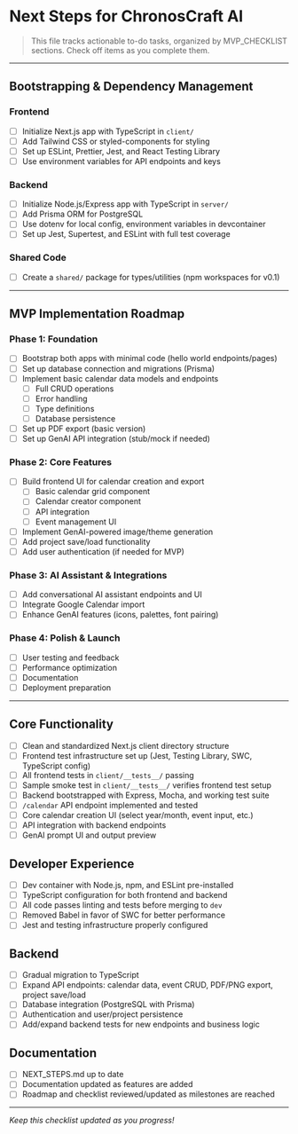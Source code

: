 # Next Steps for ChronosCraft AI

> This file tracks actionable to-do tasks, organized by MVP_CHECKLIST sections. Check off items as you complete them.

---

## Bootstrapping & Dependency Management

### Frontend
- [ ] Initialize Next.js app with TypeScript in `client/`
- [ ] Add Tailwind CSS or styled-components for styling
- [ ] Set up ESLint, Prettier, Jest, and React Testing Library
- [ ] Use environment variables for API endpoints and keys

### Backend
- [ ] Initialize Node.js/Express app with TypeScript in `server/`
- [ ] Add Prisma ORM for PostgreSQL
- [ ] Use dotenv for local config, environment variables in devcontainer
- [ ] Set up Jest, Supertest, and ESLint with full test coverage

### Shared Code
- [ ] Create a `shared/` package for types/utilities (npm workspaces for v0.1)

---

## MVP Implementation Roadmap

### Phase 1: Foundation
- [ ] Bootstrap both apps with minimal code (hello world endpoints/pages)
- [ ] Set up database connection and migrations (Prisma)
- [ ] Implement basic calendar data models and endpoints
  - [ ] Full CRUD operations
  - [ ] Error handling
  - [ ] Type definitions
  - [ ] Database persistence
- [ ] Set up PDF export (basic version)
- [ ] Set up GenAI API integration (stub/mock if needed)

### Phase 2: Core Features
- [ ] Build frontend UI for calendar creation and export
  - [ ] Basic calendar grid component
  - [ ] Calendar creator component
  - [ ] API integration
  - [ ] Event management UI
- [ ] Implement GenAI-powered image/theme generation
- [ ] Add project save/load functionality
- [ ] Add user authentication (if needed for MVP)

### Phase 3: AI Assistant & Integrations
- [ ] Add conversational AI assistant endpoints and UI
- [ ] Integrate Google Calendar import
- [ ] Enhance GenAI features (icons, palettes, font pairing)

### Phase 4: Polish & Launch
- [ ] User testing and feedback
- [ ] Performance optimization
- [ ] Documentation
- [ ] Deployment preparation

---

## Core Functionality
- [ ] Clean and standardized Next.js client directory structure
- [ ] Frontend test infrastructure set up (Jest, Testing Library, SWC, TypeScript config)
- [ ] All frontend tests in `client/__tests__/` passing
- [ ] Sample smoke test in `client/__tests__/` verifies frontend test setup
- [ ] Backend bootstrapped with Express, Mocha, and working test suite
- [ ] `/calendar` API endpoint implemented and tested
- [ ] Core calendar creation UI (select year/month, event input, etc.)
- [ ] API integration with backend endpoints
- [ ] GenAI prompt UI and output preview

## Developer Experience
- [ ] Dev container with Node.js, npm, and ESLint pre-installed
- [ ] TypeScript configuration for both frontend and backend
- [ ] All code passes linting and tests before merging to `dev`
- [ ] Removed Babel in favor of SWC for better performance
- [ ] Jest and testing infrastructure properly configured

## Backend
- [ ] Gradual migration to TypeScript
- [ ] Expand API endpoints: calendar data, event CRUD, PDF/PNG export, project save/load
- [ ] Database integration (PostgreSQL with Prisma)
- [ ] Authentication and user/project persistence
- [ ] Add/expand backend tests for new endpoints and business logic

## Documentation
- [ ] NEXT_STEPS.md up to date
- [ ] Documentation updated as features are added
- [ ] Roadmap and checklist reviewed/updated as milestones are reached

---

_Keep this checklist updated as you progress!_
